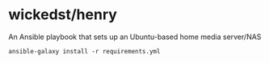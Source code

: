 # wickedst/henry

An Ansible playbook that sets up an Ubuntu-based home media server/NAS

```
ansible-galaxy install -r requirements.yml
```